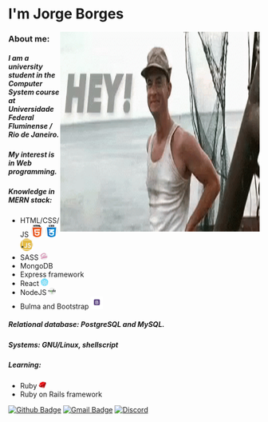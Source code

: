 # I'm **Jorge Borges**
<img align="right" width="400" height="400" src="public/images/forestGump.gif">

### About me:

##### I am a university student in the Computer System course at Universidade Federal Fluminense / Rio de Janeiro. 
    
##### My interest is in Web programming.

##### Knowledge in MERN stack:
- HTML/CSS/JS <img width="25" height="25" src="public/images/html-5.png"> <img width="25" height="25" src="public/images/css3_brand.png"> <img width="25" height="25" src="public/images/javascript_brand.png"> 
- SASS <img width="15" height="15" src="public/images/sass_brand.png">
- MongoDB
- Express framework
- React <img width="15" height="15" src="public/images/react_brand.png">
- NodeJS <img width="15" height="15" src="public/images/nodejs_brand.png">
- Bulma and Bootstrap <img width="25" height="25" src="public/images/bootstrap_brand.png">

##### Relational database: PostgreSQL and MySQL.
##### Systems: GNU/Linux, shellscript 
##### Learning:
- Ruby <img width="15" height="15" src="public/images/ruby_brand.png">
- Ruby on Rails framework

[![Github Badge](https://img.shields.io/badge/-Github-000?style=flat-square&logo=Github&logoColor=white&link=link_do_seu_perfil_no_github)](https://github.com/JorgeLAB/) [![Gmail Badge](https://img.shields.io/badge/-Gmail-c14438?style=flat-square&logo=Gmail&logoColor=white&link=mailto:seu_email)](mailto:jorgeborgesdev@gmail.com) [![Discord](https://img.shields.io/discord/760987427166748723.svg?label=&logo=discord&logoColor=ffffff&color=7389D8&labelColor=6A7EC2)](https://discord.com/channels/760987427166748723)
